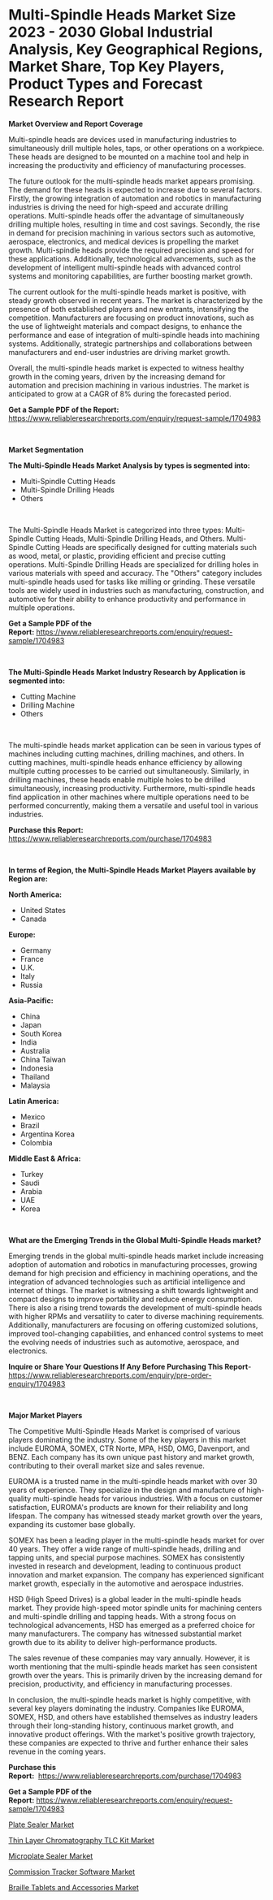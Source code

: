 <p><h1>Multi-Spindle Heads Market Size 2023 - 2030 Global Industrial Analysis, Key Geographical Regions, Market Share, Top Key Players, Product Types and Forecast Research Report</h1></p><p><strong>Market Overview and Report Coverage</strong></p>
<p><p>Multi-spindle heads are devices used in manufacturing industries to simultaneously drill multiple holes, taps, or other operations on a workpiece. These heads are designed to be mounted on a machine tool and help in increasing the productivity and efficiency of manufacturing processes.</p><p>The future outlook for the multi-spindle heads market appears promising. The demand for these heads is expected to increase due to several factors. Firstly, the growing integration of automation and robotics in manufacturing industries is driving the need for high-speed and accurate drilling operations. Multi-spindle heads offer the advantage of simultaneously drilling multiple holes, resulting in time and cost savings. Secondly, the rise in demand for precision machining in various sectors such as automotive, aerospace, electronics, and medical devices is propelling the market growth. Multi-spindle heads provide the required precision and speed for these applications. Additionally, technological advancements, such as the development of intelligent multi-spindle heads with advanced control systems and monitoring capabilities, are further boosting market growth.</p><p>The current outlook for the multi-spindle heads market is positive, with steady growth observed in recent years. The market is characterized by the presence of both established players and new entrants, intensifying the competition. Manufacturers are focusing on product innovations, such as the use of lightweight materials and compact designs, to enhance the performance and ease of integration of multi-spindle heads into machining systems. Additionally, strategic partnerships and collaborations between manufacturers and end-user industries are driving market growth.</p><p>Overall, the multi-spindle heads market is expected to witness healthy growth in the coming years, driven by the increasing demand for automation and precision machining in various industries. The market is anticipated to grow at a CAGR of 8% during the forecasted period.</p></p>
<p><strong>Get a Sample PDF of the Report:</strong> <a href="https://www.reliableresearchreports.com/enquiry/request-sample/1704983">https://www.reliableresearchreports.com/enquiry/request-sample/1704983</a></p>
<p>&nbsp;</p>
<p><strong>Market Segmentation</strong></p>
<p><strong>The Multi-Spindle Heads Market Analysis by types is segmented into:</strong></p>
<p><ul><li>Multi-Spindle Cutting Heads</li><li>Multi-Spindle Drilling Heads</li><li>Others</li></ul></p>
<p>&nbsp;</p>
<p><p>The Multi-Spindle Heads Market is categorized into three types: Multi-Spindle Cutting Heads, Multi-Spindle Drilling Heads, and Others. Multi-Spindle Cutting Heads are specifically designed for cutting materials such as wood, metal, or plastic, providing efficient and precise cutting operations. Multi-Spindle Drilling Heads are specialized for drilling holes in various materials with speed and accuracy. The "Others" category includes multi-spindle heads used for tasks like milling or grinding. These versatile tools are widely used in industries such as manufacturing, construction, and automotive for their ability to enhance productivity and performance in multiple operations.</p></p>
<p><strong>Get a Sample PDF of the Report:</strong>&nbsp;<a href="https://www.reliableresearchreports.com/enquiry/request-sample/1704983">https://www.reliableresearchreports.com/enquiry/request-sample/1704983</a></p>
<p>&nbsp;</p>
<p><strong>The Multi-Spindle Heads Market Industry Research by Application is segmented into:</strong></p>
<p><ul><li>Cutting Machine</li><li>Drilling Machine</li><li>Others</li></ul></p>
<p>&nbsp;</p>
<p><p>The multi-spindle heads market application can be seen in various types of machines including cutting machines, drilling machines, and others. In cutting machines, multi-spindle heads enhance efficiency by allowing multiple cutting processes to be carried out simultaneously. Similarly, in drilling machines, these heads enable multiple holes to be drilled simultaneously, increasing productivity. Furthermore, multi-spindle heads find application in other machines where multiple operations need to be performed concurrently, making them a versatile and useful tool in various industries.</p></p>
<p><strong>Purchase this Report:</strong>&nbsp; <a href="https://www.reliableresearchreports.com/purchase/1704983">https://www.reliableresearchreports.com/purchase/1704983</a></p>
<p>&nbsp;</p>
<p><strong>In terms of Region, the Multi-Spindle Heads Market Players available by Region are:</strong></p>
<p>
    <p> <strong> North America: </strong>
        <ul>
            <li>United States</li>
            <li>Canada</li>
        </ul>
        </p> 
    <p> <strong> Europe: </strong>
        <ul>
            <li>Germany</li>
            <li>France</li>
            <li>U.K.</li>
            <li>Italy</li>
            <li>Russia</li>
        </ul>
        </p> 
    <p> <strong> Asia-Pacific: </strong>
        <ul>
            <li>China</li>
            <li>Japan</li>
            <li>South Korea</li>
            <li>India</li>
            <li>Australia</li>
            <li>China Taiwan</li>
            <li>Indonesia</li>
            <li>Thailand</li>
            <li>Malaysia</li>
        </ul>
        </p> 
    <p> <strong> Latin America: </strong>
        <ul>
            <li>Mexico</li>
            <li>Brazil</li>
            <li>Argentina Korea</li>
            <li>Colombia</li>
        </ul>
        </p> 
    <p> <strong> Middle East & Africa: </strong>
        <ul>
            <li>Turkey</li>
            <li>Saudi</li>
            <li>Arabia</li>
            <li>UAE</li>
            <li>Korea</li>
        </ul>
    </p>
    </p>
<p>&nbsp;</p>
<p><strong>What are the Emerging Trends in the Global Multi-Spindle Heads market?</strong></p>
<p><p>Emerging trends in the global multi-spindle heads market include increasing adoption of automation and robotics in manufacturing processes, growing demand for high precision and efficiency in machining operations, and the integration of advanced technologies such as artificial intelligence and internet of things. The market is witnessing a shift towards lightweight and compact designs to improve portability and reduce energy consumption. There is also a rising trend towards the development of multi-spindle heads with higher RPMs and versatility to cater to diverse machining requirements. Additionally, manufacturers are focusing on offering customized solutions, improved tool-changing capabilities, and enhanced control systems to meet the evolving needs of industries such as automotive, aerospace, and electronics.</p></p>
<p><strong>Inquire or Share Your Questions If Any Before Purchasing This Report</strong>- <a href="https://www.reliableresearchreports.com/enquiry/pre-order-enquiry/1704983">https://www.reliableresearchreports.com/enquiry/pre-order-enquiry/1704983</a></p>
<p>&nbsp;</p>
<p><strong>Major Market Players</strong></p>
<p><p>The Competitive Multi-Spindle Heads Market is comprised of various players dominating the industry. Some of the key players in this market include EUROMA, SOMEX, CTR Norte, MPA, HSD, OMG, Davenport, and BENZ. Each company has its own unique past history and market growth, contributing to their overall market size and sales revenue.</p><p>EUROMA is a trusted name in the multi-spindle heads market with over 30 years of experience. They specialize in the design and manufacture of high-quality multi-spindle heads for various industries. With a focus on customer satisfaction, EUROMA's products are known for their reliability and long lifespan. The company has witnessed steady market growth over the years, expanding its customer base globally.</p><p>SOMEX has been a leading player in the multi-spindle heads market for over 40 years. They offer a wide range of multi-spindle heads, drilling and tapping units, and special purpose machines. SOMEX has consistently invested in research and development, leading to continuous product innovation and market expansion. The company has experienced significant market growth, especially in the automotive and aerospace industries.</p><p>HSD (High Speed Drives) is a global leader in the multi-spindle heads market. They provide high-speed motor spindle units for machining centers and multi-spindle drilling and tapping heads. With a strong focus on technological advancements, HSD has emerged as a preferred choice for many manufacturers. The company has witnessed substantial market growth due to its ability to deliver high-performance products.</p><p>The sales revenue of these companies may vary annually. However, it is worth mentioning that the multi-spindle heads market has seen consistent growth over the years. This is primarily driven by the increasing demand for precision, productivity, and efficiency in manufacturing processes.</p><p>In conclusion, the multi-spindle heads market is highly competitive, with several key players dominating the industry. Companies like EUROMA, SOMEX, HSD, and others have established themselves as industry leaders through their long-standing history, continuous market growth, and innovative product offerings. With the market's positive growth trajectory, these companies are expected to thrive and further enhance their sales revenue in the coming years.</p></p>
<p><strong>Purchase this Report:</strong>&nbsp;&nbsp;<a href="https://www.reliableresearchreports.com/purchase/1704983">https://www.reliableresearchreports.com/purchase/1704983</a></p>
<p></p>
<p><strong>Get a Sample PDF of the Report:</strong>&nbsp;<a href="https://www.reliableresearchreports.com/enquiry/request-sample/1704983">https://www.reliableresearchreports.com/enquiry/request-sample/1704983</a></p>
<p><p><a href="https://www.linkedin.com/pulse/decoding-plate-sealer-market-deep-dive-latest-trends-kb0pe/">Plate Sealer Market</a></p><p><a href="https://www.linkedin.com/pulse/thin-layer-chromatography-tlc-kit-market-challenges-opportunities-ksbye/">Thin Layer Chromatography TLC Kit Market</a></p><p><a href="https://www.linkedin.com/pulse/microplate-sealer-market-size-share-global-analysis-report-2023-luwye/">Microplate Sealer Market</a></p><p><a href="https://medium.com/@janbogisich/commission-tracker-software-market-trends-forecast-and-competitive-analysis-to-2030-3140dc043083">Commission Tracker Software Market</a></p><p><a href="https://medium.com/@graycehuels/braille-tablets-and-accessories-market-analysis-its-cagr-market-segmentation-and-global-industry-f809e4545312">Braille Tablets and Accessories Market</a></p></p>